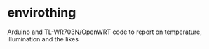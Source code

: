 envirothing
===========

Arduino and TL-WR703N/OpenWRT code to report on temperature, illumination and the likes